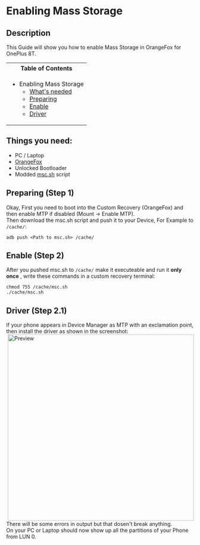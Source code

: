 # Enabling Mass Storage

## Description

This Guide will show you how to enable Mass Storage in OrangeFox for OnePlus 8T.

<table>
<tr><th>Table of Contents</th></th>
<tr><td>
  
- Enabling Mass Storage
   - [What's needed](https://github.com/Robotix22/UEFI-Guides/blob/main/Mu-Qcom/Devices/OnePlus-8T/Mass-Storage.md#things-you-need)
   - [Preparing](https://github.com/Robotix22/UEFI-Guides/blob/main/Mu-Qcom/Devices/OnePlus-8T/Mass-Storage.md#preparing-step-1)
   - [Enable](https://github.com/Robotix22/UEFI-Guides/blob/main/Mu-Qcom/Devices/OnePlus-8T/Mass-Storage.md#enable-mass-storage-step-2)
   - [Driver](https://github.com/Robotix22/UEFI-Guides/blob/main/Mu-Qcom/Devices/OnePlus-8T/Mass-Storage.md#enable-mass-storage-step-2.1)

</td></tr> </table>

## Things you need:
   - PC / Laptop
   - [OrangeFox](https://github.com/Wishmasterflo/android_device_oneplus_kebab/releases/download/V15/OrangeFox-R11.1-Unofficial-OnePlus8T_9R-V15.img)
   - Unlocked Bootloader
   - Modded [msc.sh](https://github.com/Robotix22/UEFI-Guides/blob/main/Mu-Qcom/Devices/OnePlus-8T/msc.sh) script

## Preparing (Step 1)

Okay, First you need to boot into the Custom Recovery (OrangeFox) and then enable MTP if disabled (Mount -> Enable MTP). <br />
Then download the msc.sh script and push it to your Device, For Example to `/cache/`: <br />
```
adb push <Path to msc.sh> /cache/
```

## Enable (Step 2)

After you pushed msc.sh to `/cache/` make it executeable and run it **only once** , write these commands in a custom recovery terminal:
```
chmod 755 /cache/msc.sh
./cache/msc.sh
```

## Driver (Step 2.1)

If your phone appears in Device Manager as MTP with an exclamation point, then install the driver as shown in the screenshot:
<img align="right" src="https://github.com/Robotix22/UEFI-Guides/blob/main/Mu-Qcom/Devices/OnePlus-8T/Install-Driver.png" width="500" alt="Preview">

There will be some errors in output but that dosen't break anything. <br />
On your PC or Laptop should now show up all the partitions of your Phone from LUN 0.
